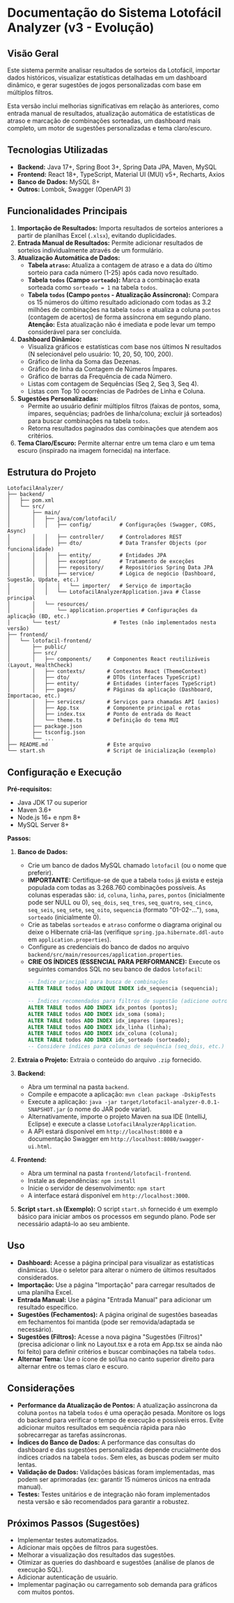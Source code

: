 # Documentação do Sistema Lotofácil Analyzer (v3 - Evolução)

## Visão Geral

Este sistema permite analisar resultados de sorteios da Lotofácil, importar dados históricos, visualizar estatísticas detalhadas em um dashboard dinâmico, e gerar sugestões de jogos personalizadas com base em múltiplos filtros.

Esta versão inclui melhorias significativas em relação às anteriores, como entrada manual de resultados, atualização automática de estatísticas de atraso e marcação de combinações sorteadas, um dashboard mais completo, um motor de sugestões personalizadas e tema claro/escuro.

## Tecnologias Utilizadas

*   **Backend:** Java 17+, Spring Boot 3+, Spring Data JPA, Maven, MySQL
*   **Frontend:** React 18+, TypeScript, Material UI (MUI) v5+, Recharts, Axios
*   **Banco de Dados:** MySQL 8+
*   **Outros:** Lombok, Swagger (OpenAPI 3)

## Funcionalidades Principais

1.  **Importação de Resultados:** Importa resultados de sorteios anteriores a partir de planilhas Excel (`.xlsx`), evitando duplicidades.
2.  **Entrada Manual de Resultados:** Permite adicionar resultados de sorteios individualmente através de um formulário.
3.  **Atualização Automática de Dados:**
    *   **Tabela `atraso`:** Atualiza a contagem de atraso e a data do último sorteio para cada número (1-25) após cada novo resultado.
    *   **Tabela `todos` (Campo `sorteado`):** Marca a combinação exata sorteada como `sorteado = 1` na tabela `todos`.
    *   **Tabela `todos` (Campo `pontos` - Atualização Assíncrona):** Compara os 15 números do último resultado adicionado com todas as 3.2 milhões de combinações na tabela `todos` e atualiza a coluna `pontos` (contagem de acertos) de forma assíncrona em segundo plano. **Atenção:** Esta atualização não é imediata e pode levar um tempo considerável para ser concluída.
4.  **Dashboard Dinâmico:**
    *   Visualiza gráficos e estatísticas com base nos últimos N resultados (N selecionável pelo usuário: 10, 20, 50, 100, 200).
    *   Gráfico de linha da Soma das Dezenas.
    *   Gráfico de linha da Contagem de Números Ímpares.
    *   Gráfico de barras da Frequência de cada Número.
    *   Listas com contagem de Sequências (Seq 2, Seq 3, Seq 4).
    *   Listas com Top 10 ocorrências de Padrões de Linha e Coluna.
5.  **Sugestões Personalizadas:**
    *   Permite ao usuário definir múltiplos filtros (faixas de pontos, soma, ímpares, sequências; padrões de linha/coluna; excluir já sorteados) para buscar combinações na tabela `todos`.
    *   Retorna resultados paginados das combinações que atendem aos critérios.
6.  **Tema Claro/Escuro:** Permite alternar entre um tema claro e um tema escuro (inspirado na imagem fornecida) na interface.

## Estrutura do Projeto

```
LotofacilAnalyzer/
├── backend/
│   ├── pom.xml
│   └── src/
│       ├── main/
│       │   ├── java/com/lotofacil/
│       │   │   ├── config/         # Configurações (Swagger, CORS, Async)
│       │   │   ├── controller/     # Controladores REST
│       │   │   ├── dto/            # Data Transfer Objects (por funcionalidade)
│       │   │   ├── entity/         # Entidades JPA
│       │   │   ├── exception/      # Tratamento de exceções
│       │   │   ├── repository/     # Repositórios Spring Data JPA
│       │   │   ├── service/        # Lógica de negócio (Dashboard, Sugestão, Update, etc.)
│       │   │   │   └── importer/   # Serviço de importação
│       │   │   └── LotofacilAnalyzerApplication.java # Classe principal
│       │   └── resources/
│       │       └── application.properties # Configurações da aplicação (BD, etc.)
│       └── test/                 # Testes (não implementados nesta versão)
├── frontend/
│   └── lotofacil-frontend/
│       ├── public/
│       ├── src/
│       │   ├── components/     # Componentes React reutilizáveis (Layout, HealthCheck)
│       │   ├── contexts/       # Contextos React (ThemeContext)
│       │   ├── dto/            # DTOs (interfaces TypeScript)
│       │   ├── entity/         # Entidades (interfaces TypeScript)
│       │   ├── pages/          # Páginas da aplicação (Dashboard, Importacao, etc.)
│       │   ├── services/       # Serviços para chamadas API (axios)
│       │   ├── App.tsx         # Componente principal e rotas
│       │   ├── index.tsx       # Ponto de entrada do React
│       │   └── theme.ts        # Definição do tema MUI
│       ├── package.json
│       ├── tsconfig.json
│       └── ...
├── README.md                   # Este arquivo
└── start.sh                    # Script de inicialização (exemplo)
```

## Configuração e Execução

**Pré-requisitos:**

*   Java JDK 17 ou superior
*   Maven 3.6+
*   Node.js 16+ e npm 8+
*   MySQL Server 8+

**Passos:**

1.  **Banco de Dados:**
    *   Crie um banco de dados MySQL chamado `lotofacil` (ou o nome que preferir).
    *   **IMPORTANTE:** Certifique-se de que a tabela `todos` já exista e esteja populada com todas as 3.268.760 combinações possíveis. As colunas esperadas são: `id`, `coluna`, `linha`, `pares`, `pontos` (inicialmente pode ser NULL ou 0), `seq_dois`, `seq_tres`, `seq_quatro`, `seq_cinco`, `seq_seis`, `seq_sete`, `seq_oito`, `sequencia` (formato "01-02-..."), `soma`, `sorteado` (inicialmente 0).
    *   Crie as tabelas `sorteados` e `atraso` conforme o diagrama original ou deixe o Hibernate criá-las (verifique `spring.jpa.hibernate.ddl-auto` em `application.properties`).
    *   Configure as credenciais do banco de dados no arquivo `backend/src/main/resources/application.properties`.
    *   **CRIE OS ÍNDICES (ESSENCIAL PARA PERFORMANCE):** Execute os seguintes comandos SQL no seu banco de dados `lotofacil`:
        ```sql
        -- Índice principal para busca de combinações
        ALTER TABLE todos ADD UNIQUE INDEX idx_sequencia (sequencia);

        -- Índices recomendados para filtros de sugestão (adicione outros conforme necessidade)
        ALTER TABLE todos ADD INDEX idx_pontos (pontos);
        ALTER TABLE todos ADD INDEX idx_soma (soma);
        ALTER TABLE todos ADD INDEX idx_impares (impares);
        ALTER TABLE todos ADD INDEX idx_linha (linha);
        ALTER TABLE todos ADD INDEX idx_coluna (coluna);
        ALTER TABLE todos ADD INDEX idx_sorteado (sorteado);
        -- Considere índices para colunas de sequência (seq_dois, etc.) se forem muito usadas em filtros
        ```

2.  **Extraia o Projeto:** Extraia o conteúdo do arquivo `.zip` fornecido.

3.  **Backend:**
    *   Abra um terminal na pasta `backend`.
    *   Compile e empacote a aplicação: `mvn clean package -DskipTests`
    *   Execute a aplicação: `java -jar target/lotofacil-analyzer-0.0.1-SNAPSHOT.jar` (o nome do JAR pode variar).
    *   Alternativamente, importe o projeto Maven na sua IDE (IntelliJ, Eclipse) e execute a classe `LotofacilAnalyzerApplication`.
    *   A API estará disponível em `http://localhost:8080` e a documentação Swagger em `http://localhost:8080/swagger-ui.html`.

4.  **Frontend:**
    *   Abra um terminal na pasta `frontend/lotofacil-frontend`.
    *   Instale as dependências: `npm install`
    *   Inicie o servidor de desenvolvimento: `npm start`
    *   A interface estará disponível em `http://localhost:3000`.

5.  **Script `start.sh` (Exemplo):** O script `start.sh` fornecido é um exemplo básico para iniciar ambos os processos em segundo plano. Pode ser necessário adaptá-lo ao seu ambiente.

## Uso

*   **Dashboard:** Acesse a página principal para visualizar as estatísticas dinâmicas. Use o seletor para alterar o número de últimos resultados considerados.
*   **Importação:** Use a página "Importação" para carregar resultados de uma planilha Excel.
*   **Entrada Manual:** Use a página "Entrada Manual" para adicionar um resultado específico.
*   **Sugestões (Fechamentos):** A página original de sugestões baseadas em fechamentos foi mantida (pode ser removida/adaptada se necessário).
*   **Sugestões (Filtros):** Acesse a nova página "Sugestões (Filtros)" (precisa adicionar o link no Layout.tsx e a rota em App.tsx se ainda não foi feito) para definir critérios e buscar combinações na tabela `todos`.
*   **Alternar Tema:** Use o ícone de sol/lua no canto superior direito para alternar entre os temas claro e escuro.

## Considerações

*   **Performance da Atualização de Pontos:** A atualização assíncrona da coluna `pontos` na tabela `todos` é uma operação pesada. Monitore os logs do backend para verificar o tempo de execução e possíveis erros. Evite adicionar muitos resultados em sequência rápida para não sobrecarregar as tarefas assíncronas.
*   **Índices do Banco de Dados:** A performance das consultas do dashboard e das sugestões personalizadas depende crucialmente dos índices criados na tabela `todos`. Sem eles, as buscas podem ser muito lentas.
*   **Validação de Dados:** Validações básicas foram implementadas, mas podem ser aprimoradas (ex: garantir 15 números únicos na entrada manual).
*   **Testes:** Testes unitários e de integração não foram implementados nesta versão e são recomendados para garantir a robustez.

## Próximos Passos (Sugestões)

*   Implementar testes automatizados.
*   Adicionar mais opções de filtros para sugestões.
*   Melhorar a visualização dos resultados das sugestões.
*   Otimizar as queries do dashboard e sugestões (análise de planos de execução SQL).
*   Adicionar autenticação de usuário.
*   Implementar paginação ou carregamento sob demanda para gráficos com muitos pontos.

